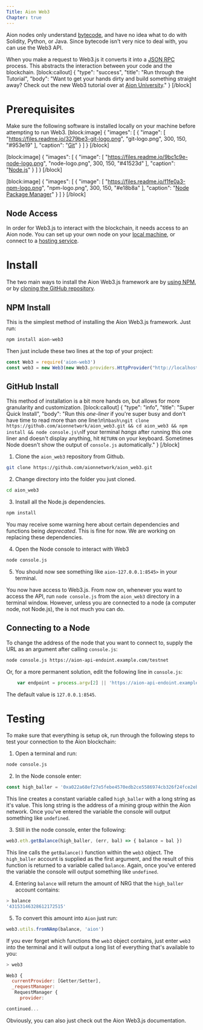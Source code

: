 ```yaml
---
Title: Aion Web3
Chapter: true
---
```


Aion nodes only understand [bytecode](https://en.wikipedia.org/wiki/Bytecode), and have no idea what to do with Solidity, Python, or Java. Since bytecode isn't very nice to deal with, you can use the Web3 API.

When you make a request to Web3.js it converts it into a [JSON RPC](https://www.jsonrpc.org/specification) process. This abstracts the interaction between your code and the blockchain.
[block:callout]
{
  "type": "success",
  "title": "Run through the Tutorial",
  "body": "Want to get your hands dirty and build something straight away? Check out the new Web3 tutorial over at [Aion University](https://learn.aion.network/v1.0/docs/how-to-deploy-a-smart-contract)."
}
[/block]

# Prerequisites

Make sure the following software is installed locally on your machine before attempting to run Web3.
[block:image]
{
  "images": [
    {
      "image": [
        "https://files.readme.io/3279be3-git-logo.png",
        "git-logo.png",
        300,
        150,
        "#953e19"
      ],
      "caption": "[Git](https://git-scm.com/)"
    }
  ]
}
[/block]

[block:image]
{
  "images": [
    {
      "image": [
        "https://files.readme.io/9bc1c9e-node-logo.png",
        "node-logo.png",
        300,
        150,
        "#41523d"
      ],
      "caption": "[Node.js](https://nodejs.org/en/)"
    }
  ]
}
[/block]

[block:image]
{
  "images": [
    {
      "image": [
        "https://files.readme.io/f1fe0a3-npm-logo.png",
        "npm-logo.png",
        300,
        150,
        "#e18b8a"
      ],
      "caption": "[Node Package Manager](https://www.npmjs.com/)"
    }
  ]
}
[/block]
## Node Access

In order for Web3.js to interact with the blockchain, it needs access to an Aion node. You can set up your own node on your [local machine](doc:node-set-up), or connect to a [hosting service](doc:hosting-service).

# Install

The two main ways to install the Aion Web3.js framework are by [using NPM](#section-npm-install), or by [cloning the GitHub repository](#section-github-install).


## NPM Install

This is the simplest method of installing the Aion Web3.js framework. Just run:

```bash
npm install aion-web3
```

Then just include these two lines at the top of your project:

```javascript
const Web3 = require('aion-web3')
const web3 = new Web3(new Web3.providers.HttpProvider("http://localhost:8545"));
```

## GitHub Install

This method of installation is a bit more hands on, but allows for more granularity and customization.
[block:callout]
{
  "type": "info",
  "title": "Super Quick Install",
  "body": "Run this _one-liner_ if you're super busy and don't have time to read more than one line:\n\n```bash\ngit clone https://github.com/aionnetwork/aion_web3.git && cd aion_web3 && npm install && node console.js\n```If your terminal _hangs_ after running this one liner and doesn't display anything, hit `RETURN` on your keyboard. Sometimes Node doesn't show the output of `console.js` automatically."
}
[/block]

1. Clone the `aion_web3` repository from Github.

```bash
git clone https://github.com/aionnetwork/aion_web3.git
```

2. Change directory into the folder you just cloned. 

```bash
cd aion_web3
```

3. Install all the Node.js dependencies.

```bash
npm install
```

You may receive some warning here about certain dependencies and functions being _deprecated_. This is fine for now. We are working on replacing these dependencies.
 
4. Open the Node console to interact with Web3

```bash
node console.js
```

5. You should now see something like `aion-127.0.0.1:8545>` in your terminal.

You now have access to Web3.js. From now on, whenever you want to access the API, run `node console.js` from the `aion_web3` directory in a terminal window. However, unless you are connected to a node (a computer node, not Node.js), the is not much you can do.

## Connecting to a Node

To change the address of the node that you want to connect to, supply the URL as an argument after calling `console.js`:

```bash
node console.js https://aion-api-endoint.example.com/testnet
```

Or, for a more permanent solution, edit the following line in `console.js`:

```javascript
    var endpoint = process.argv[2] || 'https://aion-api-endoint.example.com/testnet';
```

The default value is `127.0.0.1:8545`.

# Testing

To make sure that everything is setup ok, run through the following steps to test your connection to the Aion blockchain:

1. Open a terminal and run:

```bash
node console.js
```

2. In the Node console enter:

```javascript
const high_baller = '0xa022a68ef27e5febe4570edb2ce5586974cb326f24fce2ebb23012c07dac90e0'
```

This line creates a constant variable called `high_baller` with a long string as it's value. This long string is the address of a mining group within the Aion network. Once you've entered the variable the console will output something like `undefined`.

3. Still in the node console, enter the following:

```javascript
web3.eth.getBalance(high_baller, (err, bal) => { balance = bal })
```

This line calls the `getBalance()` function within the `web3` object. The `high_baller` account is supplied as the first argument, and the result of this function is returned to a variable called `balance`. Again, once you've entered the variable the console will output something like `undefined`.

4. Entering `balance` will return the amount of NRG that the `high_baller` account contains:

```javascript
> balance
'43153146328612172515'
```

5. To convert this amount into `Aion` just run:

```javascript
web3.utils.fromNAmp(balance, 'aion')
```

If you ever forget which functions the `web3` object contains, just enter `web3` into the terminal and it will output a long list of everything that's available to you:

```javascript
> web3

Web3 {
  currentProvider: [Getter/Setter],
  _requestManager:
   RequestManager {
     provider:

continued...

```

Obviously, you can also just check out the Aion Web3.js documentation.